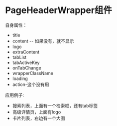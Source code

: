 # PageHeaderWrapper组件



自身属性：

* title
* content -- 如果没有，就不显示
* logo
* extraContent
* tabList
* tabActiveKey
* onTabChange
* wrapperClassName
* loading
* action-这个没有用	

应用例子:
* 搜索列表，上面有一个检索框，还有tab标签
* 高级详情页，上面有logo
* 卡片列表，右边有一个大图






